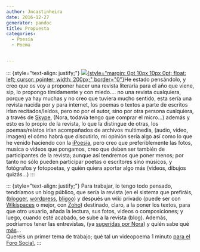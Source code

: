 ```yaml
---
author: Jmcastinheira
date: 2016-12-27
generator: pandoc
title: Propuesta
categories:
  - Poesía
  - Poema


---
```




::: {style="text-align: justify;"}
[![](http://148.213.20.78/JL/TICUSES/manos.jpg){style="margin: 0pt 10px 10px 0pt; float: left; cursor: pointer; width: 200px;"
border="0"}](http://148.213.20.78/JL/TICUSES/manos.jpg)He estado
pensándolo, y creo que os voy a proponer hacer una revista literaria
para el año que viene, sip, lo propongo tímidamente y con miedo.... no
una revista cualquiera, porque ya hay muchas y no creo que tuviera mucho
sentido, esta sería una revista nacida por y para internet, los poemas o
textos a parte de escritos irían recitados/leídos, pero no por el autor,
sino por otra persona cualquiera, a través de
[Skype](http://www.skype.com/intl/es/), (Nora, todavía tengo que comprar
el micro...) además y esto es lo propio de la revista, lo que la
distingue de otras, los poemas/relatos irían acompañados de archivos
multimedia, (audio, video, imagen) el cómo habrá que discutirlo, mi
opinión sería algo así como lo que he venido haciendo con la
[iPoesía](http://enteleq1-cp23.wordpresstemporal.com/search/label/iPoes%C3%ADa),
pero creo que preferiblemente las fotos, musica o videos que pongamos,
creo que deben ser también de participantes de la revista; aunque así
tendremos que poner menos; por tanto no sólo pueden participar poetas o
escritores sino músicos, y fotógrafos y fotopoetas, y quién quiera
aportar algo más (videos, dibujos quizás...)
:::

::: {style="text-align: justify;"}
Para trabajar, lo tengo todo pensado, tendríamos un blog público, que
sería la revista (en el sistema que prefiráis,
([blogger](http://www.blogger.com/home),
[wordpress](http://es.wordpress.com/), [bligoo](http://www.bligoo.com/))
y después un wiki privado (puede ser con
[Wikispaces](http://www.wikispaces.com/) o mejor, con
[Zoho](http://es.wikipedia.org/wiki/Zoho)) destinado, claro, a la poner
los textos, para que otro usuario, añada la lectura, sus fotos, videos o
composiciones; y luego, cuando esté acabado, se sube a la revista
(blog). Además, podríamos tener las entrevistas, (ya [sugeridas por
Nora](http://puertadenora.blogspot.com/2007/12/musica-y-poesia-una-vieja-amistad.html))
y quién sabe qué [más](http://www.mogulus.com/)...\
Queréis un primer tema de trabajo; qué tal un videopoema 1 minuto [para
el Foro
Social.](http://enteleq1-cp23.wordpresstemporal.com/foro-social-mundial/)
:::
